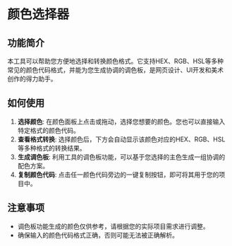 # 颜色选择器

## 功能简介

本工具可以帮助您方便地选择和转换颜色格式。它支持HEX、RGB、HSL等多种常见的颜色代码格式，并能为您生成协调的调色板，是网页设计、UI开发和美术创作的得力助手。

## 如何使用

1.  **选择颜色**: 在颜色面板上点击或拖动，选择您想要的颜色。您也可以直接输入特定格式的颜色代码。
2.  **查看格式转换**: 选择颜色后，下方会自动显示该颜色对应的HEX、RGB、HSL等多种格式的转换结果。
3.  **生成调色板**: 利用工具的调色板功能，可以基于您选择的主色生成一组协调的配色方案。
4.  **复制颜色代码**: 点击任一颜色代码旁边的一键复制按钮，即可将其用于您的项目中。

## 注意事项

- 调色板功能生成的颜色仅供参考，请根据您的实际项目需求进行调整。
- 确保输入的颜色代码格式正确，否则可能无法被正确解析。